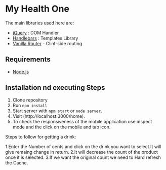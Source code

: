 # My Health One

The main libraries used here are:

- [jQuery](https://jquery.com/) : DOM Handler
- [Handlebars](https://handlebarsjs.com/) : Templates Library
- [Vanilla Router](https://github.com/Graidenix/vanilla-router) - Clint-side routing

## Requirements

- [Node.js](http://nodejs.org/)

## Installation nd executing Steps

1. Clone repository
2. Run `npm install`
3. Start server with `npm start` or `node server`.
4. Visit (http://localhost:3000/home).
5. To check the responsiveness of the mobile application use inspect mode and the click on the mobile and tab icon.

Steps to follow for getting a drink:

1.Enter the Number of cents and click on the drink you want to select.It will give remaing change in return.
2.It will decrease the count of the product once it is selected.
3.If we want the original count we need to Hard refresh the Cache.




